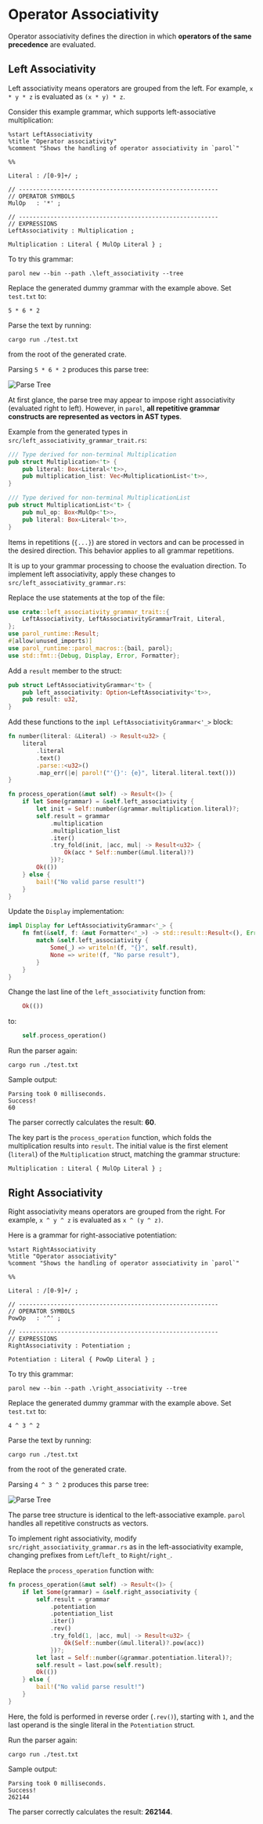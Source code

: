 # Operator Associativity

Operator associativity defines the direction in which **operators of the same precedence** are
evaluated.

## Left Associativity

Left associativity means operators are grouped from the left. For example, `x * y * z` is evaluated
as `(x * y) * z`.

Consider this example grammar, which supports left-associative multiplication:

```parol
%start LeftAssociativity
%title "Operator associativity"
%comment "Shows the handling of operator associativity in `parol`"

%%

Literal : /[0-9]+/ ;

// ---------------------------------------------------------
// OPERATOR SYMBOLS
MulOp   : '*' ;

// ---------------------------------------------------------
// EXPRESSIONS
LeftAssociativity : Multiplication ;

Multiplication : Literal { MulOp Literal } ;
```

To try this grammar:

```shell
parol new --bin --path .\left_associativity --tree
```

Replace the generated dummy grammar with the example above. Set `test.txt` to:

```text
5 * 6 * 2
```

Parse the text by running:

```shell
cargo run ./test.txt
```

from the root of the generated crate.

Parsing `5 * 6 * 2` produces this parse tree:

![Parse Tree](./left_associativity/test.svg)

At first glance, the parse tree may appear to impose right associativity (evaluated right to left).
However, in `parol`, **all repetitive grammar constructs are represented as vectors in AST types**.

Example from the generated types in `src/left_associativity_grammar_trait.rs`:

```rust
/// Type derived for non-terminal Multiplication
pub struct Multiplication<'t> {
    pub literal: Box<Literal<'t>>,
    pub multiplication_list: Vec<MultiplicationList<'t>>,
}

/// Type derived for non-terminal MultiplicationList
pub struct MultiplicationList<'t> {
    pub mul_op: Box<MulOp<'t>>,
    pub literal: Box<Literal<'t>>,
}
```

Items in repetitions (`{...}`) are stored in vectors and can be processed in the desired direction.
This behavior applies to all grammar repetitions.

It is up to your grammar processing to choose the evaluation direction. To implement left
associativity, apply these changes to `src/left_associativity_grammar.rs`:

Replace the use statements at the top of the file:

```rust
use crate::left_associativity_grammar_trait::{
    LeftAssociativity, LeftAssociativityGrammarTrait, Literal,
};
use parol_runtime::Result;
#[allow(unused_imports)]
use parol_runtime::parol_macros::{bail, parol};
use std::fmt::{Debug, Display, Error, Formatter};
```

Add a `result` member to the struct:

```rust
pub struct LeftAssociativityGrammar<'t> {
    pub left_associativity: Option<LeftAssociativity<'t>>,
    pub result: u32,
}
```

Add these functions to the `impl LeftAssociativityGrammar<'_>` block:

```rust
fn number(literal: &Literal) -> Result<u32> {
    literal
        .literal
        .text()
        .parse::<u32>()
        .map_err(|e| parol!("'{}': {e}", literal.literal.text()))
}

fn process_operation(&mut self) -> Result<()> {
    if let Some(grammar) = &self.left_associativity {
        let init = Self::number(&grammar.multiplication.literal)?;
        self.result = grammar
            .multiplication
            .multiplication_list
            .iter()
            .try_fold(init, |acc, mul| -> Result<u32> {
                Ok(acc * Self::number(&mul.literal)?)
            })?;
        Ok(())
    } else {
        bail!("No valid parse result!")
    }
}
```

Update the `Display` implementation:

```rust
impl Display for LeftAssociativityGrammar<'_> {
    fn fmt(&self, f: &mut Formatter<'_>) -> std::result::Result<(), Error> {
        match &self.left_associativity {
            Some(_) => writeln!(f, "{}", self.result),
            None => write!(f, "No parse result"),
        }
    }
}
```

Change the last line of the `left_associativity` function from:

```rust
    Ok(())
```

to:

```rust
    self.process_operation()
```

Run the parser again:

```shell
cargo run ./test.txt
```

Sample output:

```
Parsing took 0 milliseconds.
Success!
60
```

The parser correctly calculates the result: **60**.

The key part is the `process_operation` function, which folds the multiplication results into
`result`. The initial value is the first element (`literal`) of the `Multiplication` struct,
matching the grammar structure:

```parol
Multiplication : Literal { MulOp Literal } ;
```

## Right Associativity

Right associativity means operators are grouped from the right. For example, `x ^ y ^ z` is
evaluated as `x ^ (y ^ z)`.

Here is a grammar for right-associative potentiation:

```parol
%start RightAssociativity
%title "Operator associativity"
%comment "Shows the handling of operator associativity in `parol`"

%%

Literal : /[0-9]+/ ;

// ---------------------------------------------------------
// OPERATOR SYMBOLS
PowOp   : '^' ;

// ---------------------------------------------------------
// EXPRESSIONS
RightAssociativity : Potentiation ;

Potentiation : Literal { PowOp Literal } ;
```

To try this grammar:

```shell
parol new --bin --path .\right_associativity --tree
```

Replace the generated dummy grammar with the example above. Set `test.txt` to:

```text
4 ^ 3 ^ 2
```

Parse the text by running:

```shell
cargo run ./test.txt
```

from the root of the generated crate.

Parsing `4 ^ 3 ^ 2` produces this parse tree:

![Parse Tree](./right_associativity/test.svg)

The parse tree structure is identical to the left-associative example. `parol` handles all
repetitive constructs as vectors.

To implement right associativity, modify `src/right_associativity_grammar.rs` as in the
left-associativity example, changing prefixes from `Left`/`left_` to `Right`/`right_`.

Replace the `process_operation` function with:

```rust
fn process_operation(&mut self) -> Result<()> {
    if let Some(grammar) = &self.right_associativity {
        self.result = grammar
            .potentiation
            .potentiation_list
            .iter()
            .rev()
            .try_fold(1, |acc, mul| -> Result<u32> {
                Ok(Self::number(&mul.literal)?.pow(acc))
            })?;
        let last = Self::number(&grammar.potentiation.literal)?;
        self.result = last.pow(self.result);
        Ok(())
    } else {
        bail!("No valid parse result!")
    }
}
```

Here, the fold is performed in reverse order (`.rev()`), starting with `1`, and the last operand is
the single literal in the `Potentiation` struct.

Run the parser again:

```shell
cargo run ./test.txt
```

Sample output:

```
Parsing took 0 milliseconds.
Success!
262144
```

The parser correctly calculates the result: **262144**.
